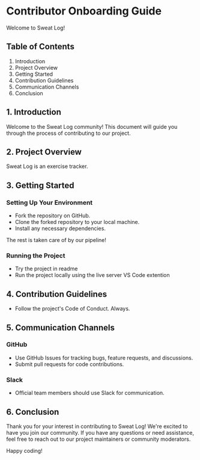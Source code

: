 # Contributor Onboarding Guide

Welcome to Sweat Log!

## Table of Contents

1. Introduction
2. Project Overview
3. Getting Started
4. Contribution Guidelines
5. Communication Channels
6. Conclusion

## 1. Introduction

Welcome to the Sweat Log community! This document will guide you through the process of contributing to our project.

## 2. Project Overview

Sweat Log is an exercise tracker. 

## 3. Getting Started

### Setting Up Your Environment

- Fork the repository on GitHub.
- Clone the forked repository to your local machine.
- Install any necessary dependencies.

The rest is taken care of by our pipeline!

### Running the Project

- Try the project in readme
- Run the project locally using the live server VS Code extention

## 4. Contribution Guidelines

- Follow the project's Code of Conduct. Always.

## 5. Communication Channels

### GitHub

- Use GitHub Issues for tracking bugs, feature requests, and discussions.
- Submit pull requests for code contributions.

### Slack

- Official team members should use Slack for communication.

## 6. Conclusion

Thank you for your interest in contributing to Sweat Log! We're excited to have you join our community. If you have any questions or need assistance, feel free to reach out to our project maintainers or community moderators.

Happy coding!
